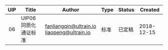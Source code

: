 | UIP | Title | Author | Type | Status | Created |
|:----:| ---- | ---- | ---- | ---- | ---- |
|06|UIP06同质化通证标准|fanliangqin@ultrain.io<br>liaopeng@ultrain.io|标准|已定稿|2018-12-15|


